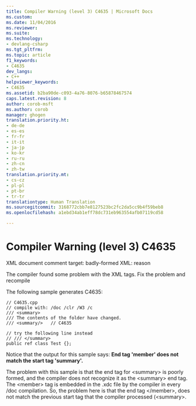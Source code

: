 ```yaml
---
title: Compiler Warning (level 3) C4635 | Microsoft Docs
ms.custom: 
ms.date: 11/04/2016
ms.reviewer: 
ms.suite: 
ms.technology:
- devlang-csharp
ms.tgt_pltfrm: 
ms.topic: article
f1_keywords:
- C4635
dev_langs:
- C++
helpviewer_keywords:
- C4635
ms.assetid: b2ba90de-c093-4a76-8076-b65878467574
caps.latest.revision: 8
author: corob-msft
ms.author: corob
manager: ghogen
translation.priority.ht:
- de-de
- es-es
- fr-fr
- it-it
- ja-jp
- ko-kr
- ru-ru
- zh-cn
- zh-tw
translation.priority.mt:
- cs-cz
- pl-pl
- pt-br
- tr-tr
translationtype: Human Translation
ms.sourcegitcommit: 3168772cbb7e8127523bc2fc2da5cc9b4f59beb8
ms.openlocfilehash: a1ebd34ab1eff78dc731eb963554afb07119cd58

---
```

# Compiler Warning (level 3) C4635
XML document comment target: badly-formed XML: reason  
  
 The compiler found some problem with the XML tags.  Fix the problem and recompile  
  
 The following sample generates C4635:  
  
```  
// C4635.cpp  
// compile with: /doc /clr /W3 /c  
/// <summary>     
/// The contents of the folder have changed.  
/// <summary/>   // C4635  
  
// try the following line instead  
// /// </summary>  
public ref class Test {};  
```  
  
 Notice that the output for this sample says: **End tag 'member' does not match the start tag 'summary'.**  
  
 The problem with this sample is that the end tag for \<summary> is poorly formed, and the compiler does not recognize it as the \<summary> end tag.  The \<member> tag is embedded in the .xdc file by the compiler in every /doc compilation.  So, the problem here is that the end tag \</member>, does not match the previous start tag that the compiler processed (\<summary>.


<!--HONumber=Jan17_HO2-->


